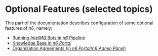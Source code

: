 # Optional Features (selected topics)

This part of the documentation describes configuration of some optional features of *n6*, namely:

* [Running *IntelMQ* Bots in *n6* Pipeline](intelmq/index.md)
* [Knowledge Base in *n6 Portal*](knowledge_base/index.md)
* [Organization Agreements (in *n6 Portal*/*n6 Admin Panel*)](optional_agreements/index.md)
